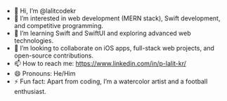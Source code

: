 - 👋 Hi, I’m @lalitcodekr
- 👀 I’m interested in  web development (MERN stack), Swift development, and competitive programming.
- 🌱 I’m learning Swift and SwiftUI and exploring advanced web technologies.
- 💞️ I’m looking to collaborate on iOS apps, full-stack web projects, and open-source contributions.
- 📫 How to reach me: https://www.linkedin.com/in/p-lalit-kr/
- 😄 Pronouns: He/Him
- ⚡ Fun fact: Apart from coding, I’m a watercolor artist and a football enthusiast.

<!---
lalitcodekr/lalitcodekr is a ✨ special ✨ repository because its `README.md` (this file) appears on your GitHub profile.
You can click the Preview link to take a look at your changes.
--->
